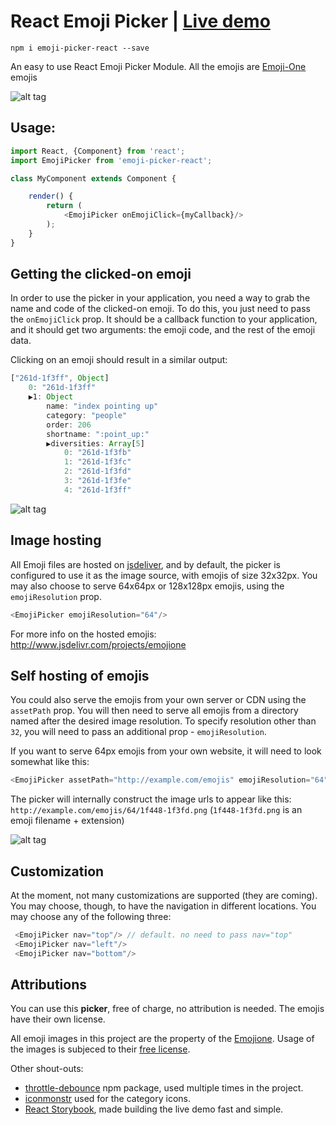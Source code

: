 # React Emoji Picker | [Live demo](https://ealush.github.io/emoji-picker/)

```
npm i emoji-picker-react --save
```

An easy to use React Emoji Picker Module. All the emojis are [Emoji-One](https://www.emojione.com/) emojis

![alt tag](https://raw.githubusercontent.com/ealush/emoji-picker/images/assets/screenshots/1.png)


## Usage:
```js
import React, {Component} from 'react';
import EmojiPicker from 'emoji-picker-react';

class MyComponent extends Component {

    render() {
        return (
            <EmojiPicker onEmojiClick={myCallback}/>
        );
    }
}

```

## Getting the clicked-on emoji
In order to use the picker in your application, you need a way to grab the name and code of the clicked-on emoji. To do this, you just need to pass the `onEmojiClick` prop. It should be a callback function to your application, and it should get two arguments: the emoji code, and the rest of the emoji data.

Clicking on an emoji should result in a similar output:
```js
["261d-1f3ff", Object]
    0: "261d-1f3ff"
    ▶1: Object
        name: "index pointing up"
        category: "people"
        order: 206
        shortname: ":point_up:"
        ▶diversities: Array[5]
            0: "261d-1f3fb"
            1: "261d-1f3fc"
            2: "261d-1f3fd"
            3: "261d-1f3fe"
            4: "261d-1f3ff"
```
![alt tag](https://raw.githubusercontent.com/ealush/emoji-picker/images/assets/screenshots/2.png)

## Image hosting
All Emoji files are hosted on [jsdeliver](http://www.jsdelivr.com/projects/emojione), and by default, the picker is configured to use it as the image source, with emojis of size 32x32px. You may also choose to serve 64x64px or 128x128px emojis, using the `emojiResolution` prop.
```js
<EmojiPicker emojiResolution="64"/>
```
For more info on the hosted emojis:
http://www.jsdelivr.com/projects/emojione

## Self hosting of emojis
You could also serve the emojis from your own server or CDN using the `assetPath` prop. You will then need to serve all emojis from a directory named after the desired image resolution. To specify resolution other than `32`, you will need to pass an additional prop - `emojiResolution`.

If you want to serve 64px emojis from your own website, it will need to look somewhat like this:

```js
<EmojiPicker assetPath="http://example.com/emojis" emojiResolution="64"/>
```

The picker will internally construct the image urls to appear like this:
`http://example.com/emojis/64/1f448-1f3fd.png`
(`1f448-1f3fd.png` is an emoji filename + extension)

![alt tag](https://raw.githubusercontent.com/ealush/emoji-picker/images/assets/screenshots/3.png)

## Customization
At the moment, not many customizations are supported (they are coming). You may choose, though, to have the navigation in different locations. You may choose any of the following three:
```js
 <EmojiPicker nav="top"/> // default. no need to pass nav="top"
 <EmojiPicker nav="left"/>
 <EmojiPicker nav="bottom"/>
```

## Attributions
You can use this **picker**, free of charge, no attribution is needed. The emojis have their own license.

All emoji images in this project are the property of the [Emojione](www.emojione.com). Usage of the images is subjeced to their [free license](https://www.emojione.com/developers/free-license).

Other shout-outs:
* [throttle-debounce](https://www.npmjs.com/package/throttle-debounce) npm package, used multiple times in the project.
* [iconmonstr](https://iconmonstr.com/) used for the category icons.
* [React Storybook](https://www.npmjs.com/package/@kadira/storybook), made building the live demo fast and simple.
